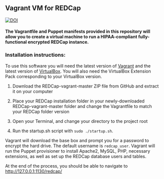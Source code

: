 ## Vagrant VM for REDCap
[![DOI](https://zenodo.org/badge/DOI/10.5281/zenodo.814023.svg)](http://dx.doi.org/10.5281/zenodo.814023)

#### The Vagrantfile and Puppet manifests provided in this repository will allow you to create a virtual machine to run a HIPAA-compliant fully-functional encrypted REDCap instance.

### Installation instructions:
To use this software you will need the latest version of [Vagrant](https://www.vagrantup.com/downloads.html) and the 
latest version of [VirtualBox](https://www.virtualbox.org/wiki/Downloads). You will also need the VirtualBox Extension Pack corresponding to your VirtualBox version.

1. Download the REDCap-vagrant-master ZIP file from GitHub and extract it on your computer

2. Place your REDCap installation folder in your newly-downloaded REDCap-vagrant-master folder and change the Vagrantfile to match your REDCap folder version

3. Open your Terminal, and change your directory to the project root 

4. Run the startup.sh script with `sudo ./startup.sh`.

Vagrant will download the base box and prompt you for a password to encrypt the hard drive. The default username is `redcap_user`. Vagrant will run the Puppet provisioner to install Apache2, MySQL, PHP, necessary extensions, as well as set up the REDCap database users and tables.

At the end of the process, you should be able to navigate to http://127.0.0.1:1130/redcap/
